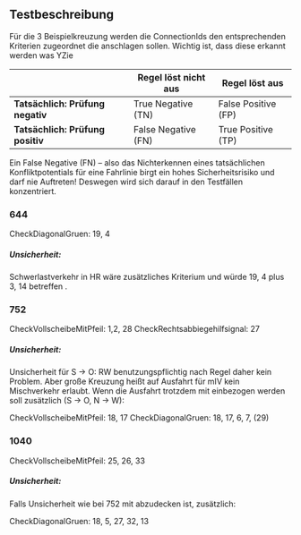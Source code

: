 ## Testbeschreibung

Für die 3 Beispielkreuzung werden die ConnectionIds den entsprechenden Kriterien zugeordnet
die anschlagen sollen.
Wichtig ist, dass diese erkannt werden was YZie

|                                  | **Regel löst nicht aus** | **Regel löst aus** |
|----------------------------------|---------------------------------------|---------------------------------|
| **Tatsächlich: Prüfung negativ** | True Negative (TN)                     | False Positive (FP)             |
| **Tatsächlich: Prüfung positiv** | False Negative (FN)                    | True Positive (TP)              |


Ein False Negative (FN) – also das Nichterkennen eines tatsächlichen Konfliktpotentials für eine Fahrlinie birgt ein 
hohes Sicherheitsrisiko und darf nie Auftreten! 
Deswegen wird sich darauf in den Testfällen konzentriert.

### 644

CheckDiagonalGruen: 19, 4

##### Unsicherheit: 

Schwerlastverkehr in HR wäre zusätzliches Kriterium und würde 19, 4 plus 3, 14 betreffen .

### 752

CheckVollscheibeMitPfeil: 1,2, 28
CheckRechtsabbiegehilfsignal: 27

##### Unsicherheit:

Unsicherheit für S -> O:
RW benutzungspflichtig nach Regel daher kein Problem.
Aber große Kreuzung heißt auf Ausfahrt für mIV kein Mischverkehr erlaubt.
Wenn die Ausfahrt trotzdem mit einbezogen werden soll zusätzlich (S -> O, N -> W):

CheckVollscheibeMitPfeil: 18, 17
CheckDiagonalGruen: 18, 17, 6, 7, (29)

### 1040

CheckVollscheibeMitPfeil: 25, 26, 33

##### Unsicherheit:

Falls Unsicherheit wie bei 752 mit abzudecken ist, zusätzlich:

CheckDiagonalGruen: 18, 5, 27, 32, 13